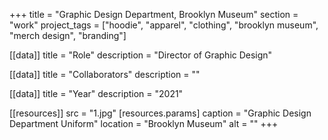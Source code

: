 +++
title = "Graphic Design Department, Brooklyn Museum"
section = "work"
project_tags = ["hoodie", "apparel", "clothing", "brooklyn museum", "merch design", "branding"]

[[data]]
title = "Role"
description = "Director of Graphic Design"

[[data]]
title = "Collaborators"
description = ""

[[data]]
title = "Year"
description = "2021"

[[resources]]
src = "1.jpg"
[resources.params]
caption = "Graphic Design Department Uniform"
location = "Brooklyn Museum"
alt = ""
+++

